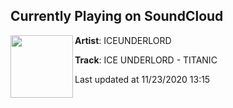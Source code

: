 ## Currently Playing on SoundCloud

[<img align="left" width="100" src="https://i1.sndcdn.com/artworks-000190665974-91nk1i-t50x50.jpg">](https://soundcloud.com/ice-underlord/ice-underlord-titanic)

**Artist**: ICEUNDERLORD 

**Track**: ICE UNDERLORD - TITANIC

Last updated at 11/23/2020 13:15
